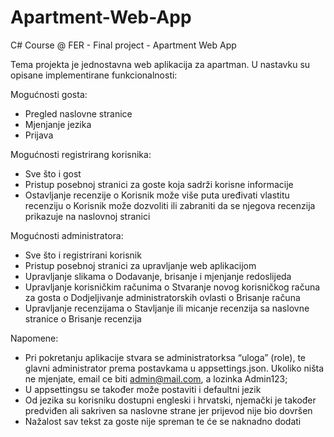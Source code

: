 # Apartment-Web-App
C# Course @ FER - Final project - Apartment Web App

Tema projekta je jednostavna web aplikacija za apartman. U nastavku su opisane implementirane funkcionalnosti:

Mogućnosti gosta:
-	Pregled naslovne stranice
-	Mjenjanje jezika
-	Prijava

Mogućnosti registrirang korisnika:
-	Sve što i gost
-	Pristup posebnoj stranici za goste koja sadrži korisne informacije
-	Ostavljanje recenzije
  o	Korisnik može više puta uređivati vlastitu recenziju
  o	Korisnik može dozvoliti ili zabraniti da se njegova recenzija prikazuje na naslovnoj stranici
  
Mogućnosti administratora:
-	Sve što  i registrirani korisnik
-	Pristup posebnoj stranici za upravljanje web aplikacijom
-	Upravljanje slikama
  o	Dodavanje, brisanje i mjenjanje redoslijeda
-	Upravljanje korisničkim računima
  o	Stvaranje novog korisničkog računa za gosta
  o	Dodjeljivanje administratorskih ovlasti
  o	Brisanje računa
-	Upravljanje recenzijama
  o Stavljanje ili micanje recenzija sa naslovne stranice
  o	Brisanje recenzija

Napomene:
-	Pri pokretanju aplikacije stvara se administratorksa “uloga” (role), te glavni administrator prema postavkama u appsettings.json. Ukoliko ništa ne mjenjate, email ce biti admin@mail.com, a lozinka Admin123;
-	U appsettingsu se također može postaviti i defaultni jezik
-	Od jezika su korisniku dostupni engleski i hrvatski, njemački je također predviđen ali sakriven sa naslovne strane jer prijevod nije bio dovršen
-	Nažalost sav tekst za goste nije spreman te će se naknadno dodati

